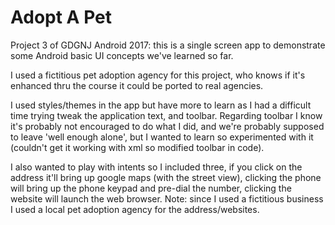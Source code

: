 Adopt A Pet
===========
Project 3 of GDGNJ Android 2017: this is a single screen app to demonstrate some Android basic UI
concepts we've learned so far.

I used a fictitious pet adoption agency for this project, who knows if it's enhanced thru the course
it could be ported to real agencies.

I used styles/themes in the app but have more to learn as I had a difficult time trying tweak the
application text, and toolbar.  Regarding toolbar I know it's probably not encouraged to do what
I did, and we're probably supposed to leave 'well enough alone', but I wanted to learn so
experimented with it (couldn't get it working with xml so modified toolbar in code).

I also wanted to play with intents so I included three, if you click on the address it'll bring up
google maps (with the street view), clicking the phone will bring up the phone keypad and pre-dial
the number, clicking the website will launch the web browser.  Note: since I used a fictitious
business I used a local pet adoption agency for the address/websites.
